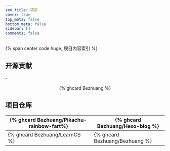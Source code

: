 ```yaml
---
seo_title: 项目
cover: true
top_meta: false
bottom_meta: false
sidebar: []
comments: false
---
```


{% span center code huge, 项目内容索引 %}

## 开源贡献

-<div align="center">
{% ghcard Bezhuang %}
</div>

## 项目仓库

| {% ghcard Bezhuang/Pikachu-rainbow-fart%} | {%  ghcard Bezhuang/Hexo-blog %} |
|  --  |  --  |
| {%  ghcard Bezhuang/LearnCS %} |  {%  ghcard Bezhuang/Bezhuang %}  |

